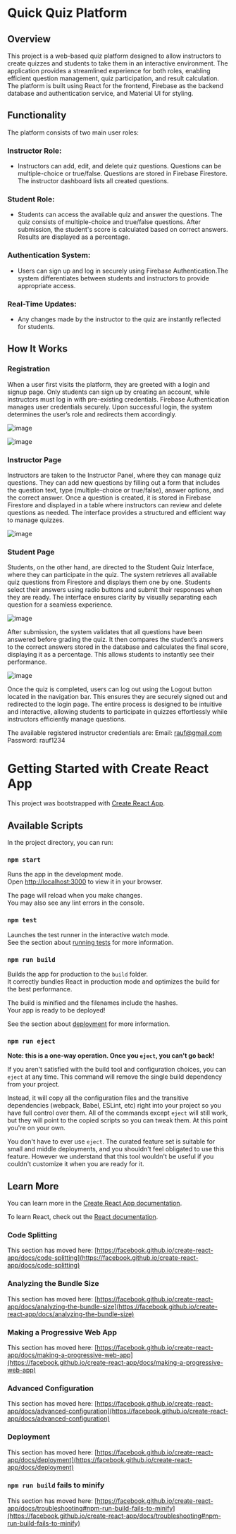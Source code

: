 # Quick Quiz Platform

## Overview

This project is a web-based quiz platform designed to allow instructors to create quizzes and students to take them in an interactive environment. The application provides a streamlined experience for both roles, enabling efficient question management, quiz participation, and result calculation. The platform is built using React for the frontend, Firebase as the backend database and authentication service, and Material UI for styling.

## Functionality

The platform consists of two main user roles:

### Instructor Role:

- Instructors can add, edit, and delete quiz questions. Questions can be multiple-choice or true/false. Questions are stored in Firebase Firestore. The instructor dashboard lists all created questions.

### Student Role:

- Students can access the available quiz and answer the questions. The quiz consists of multiple-choice and true/false questions. After submission, the student's score is calculated based on correct answers. Results are displayed as a percentage.

### Authentication System:

- Users can sign up and log in securely using Firebase Authentication.The system differentiates between students and instructors to provide appropriate access.

### Real-Time Updates: 

- Any changes made by the instructor to the quiz are instantly reflected for students.

## How It Works

### Registration

When a user first visits the platform, they are greeted with a login and signup page. Only students can sign up by creating an account, while instructors must log in with pre-existing credentials. Firebase Authentication manages user credentials securely. Upon successful login, the system determines the user’s role and redirects them accordingly.

![image](https://github.com/user-attachments/assets/b67f8a21-2128-407e-8528-1d533b8b7e00)

![image](https://github.com/user-attachments/assets/754d252e-0586-4420-a6cd-e5a51cfdf129)

### Instructor Page

Instructors are taken to the Instructor Panel, where they can manage quiz questions. They can add new questions by filling out a form that includes the question text, type (multiple-choice or true/false), answer options, and the correct answer. Once a question is created, it is stored in Firebase Firestore and displayed in a table where instructors can review and delete questions as needed. The interface provides a structured and efficient way to manage quizzes.

![image](https://github.com/user-attachments/assets/99f56d44-a625-431c-99fe-c89eb9c1d48a)

### Student Page

Students, on the other hand, are directed to the Student Quiz Interface, where they can participate in the quiz. The system retrieves all available quiz questions from Firestore and displays them one by one. Students select their answers using radio buttons and submit their responses when they are ready. The interface ensures clarity by visually separating each question for a seamless experience.

![image](https://github.com/user-attachments/assets/dc502a9a-a6b7-448c-8286-7ab20e0f6e7e)

After submission, the system validates that all questions have been answered before grading the quiz. It then compares the student’s answers to the correct answers stored in the database and calculates the final score, displaying it as a percentage. This allows students to instantly see their performance.

![image](https://github.com/user-attachments/assets/083882c2-12b0-4a64-8483-db8fe0541e46)

Once the quiz is completed, users can log out using the Logout button located in the navigation bar. This ensures they are securely signed out and redirected to the login page. The entire process is designed to be intuitive and interactive, allowing students to participate in quizzes effortlessly while instructors efficiently manage questions.

The available registered instructor credentials are:
Email: rauf@gmail.com
Password: rauf1234


# Getting Started with Create React App

This project was bootstrapped with [Create React App](https://github.com/facebook/create-react-app).

## Available Scripts

In the project directory, you can run:

### `npm start`

Runs the app in the development mode.\
Open [http://localhost:3000](http://localhost:3000) to view it in your browser.

The page will reload when you make changes.\
You may also see any lint errors in the console.

### `npm test`

Launches the test runner in the interactive watch mode.\
See the section about [running tests](https://facebook.github.io/create-react-app/docs/running-tests) for more information.

### `npm run build`

Builds the app for production to the `build` folder.\
It correctly bundles React in production mode and optimizes the build for the best performance.

The build is minified and the filenames include the hashes.\
Your app is ready to be deployed!

See the section about [deployment](https://facebook.github.io/create-react-app/docs/deployment) for more information.

### `npm run eject`

**Note: this is a one-way operation. Once you `eject`, you can't go back!**

If you aren't satisfied with the build tool and configuration choices, you can `eject` at any time. This command will remove the single build dependency from your project.

Instead, it will copy all the configuration files and the transitive dependencies (webpack, Babel, ESLint, etc) right into your project so you have full control over them. All of the commands except `eject` will still work, but they will point to the copied scripts so you can tweak them. At this point you're on your own.

You don't have to ever use `eject`. The curated feature set is suitable for small and middle deployments, and you shouldn't feel obligated to use this feature. However we understand that this tool wouldn't be useful if you couldn't customize it when you are ready for it.

## Learn More

You can learn more in the [Create React App documentation](https://facebook.github.io/create-react-app/docs/getting-started).

To learn React, check out the [React documentation](https://reactjs.org/).

### Code Splitting

This section has moved here: [https://facebook.github.io/create-react-app/docs/code-splitting](https://facebook.github.io/create-react-app/docs/code-splitting)

### Analyzing the Bundle Size

This section has moved here: [https://facebook.github.io/create-react-app/docs/analyzing-the-bundle-size](https://facebook.github.io/create-react-app/docs/analyzing-the-bundle-size)

### Making a Progressive Web App

This section has moved here: [https://facebook.github.io/create-react-app/docs/making-a-progressive-web-app](https://facebook.github.io/create-react-app/docs/making-a-progressive-web-app)

### Advanced Configuration

This section has moved here: [https://facebook.github.io/create-react-app/docs/advanced-configuration](https://facebook.github.io/create-react-app/docs/advanced-configuration)

### Deployment

This section has moved here: [https://facebook.github.io/create-react-app/docs/deployment](https://facebook.github.io/create-react-app/docs/deployment)

### `npm run build` fails to minify

This section has moved here: [https://facebook.github.io/create-react-app/docs/troubleshooting#npm-run-build-fails-to-minify](https://facebook.github.io/create-react-app/docs/troubleshooting#npm-run-build-fails-to-minify)
